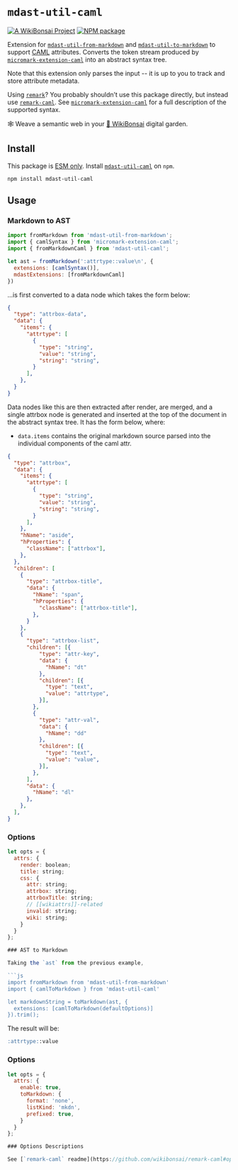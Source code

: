 # `mdast-util-caml`

[![A WikiBonsai Project](https://img.shields.io/badge/%F0%9F%8E%8B-A%20WikiBonsai%20Project-brightgreen)](https://github.com/wikibonsai/wikibonsai)
[![NPM package](https://img.shields.io/npm/v/mdast-util-caml)](https://npmjs.org/package/mdast-util-caml)

Extension for [`mdast-util-from-markdown`](https://github.com/syntax-tree/mdast-util-from-markdown) and
[`mdast-util-to-markdown`](https://github.com/syntax-tree/mdast-util-to-markdown) to support [CAML](https://github.com/wikibonsai/caml) attributes.  Converts the token stream produced by [`micromark-extension-caml`](https://github.com/wikibonsai/remark-caml/tree/master/micromark-extension-caml) into an abstract syntax tree.  

Note that this extension only parses the input -- it is up to you to track and store attribute metadata.

Using [`remark`](https://github.com/remarkjs/remark)?  You probably shouldn’t use this package directly, but instead use [`remark-caml`](https://github.com/wikibonsai/remark-caml/tree/master/remark-caml).  See [`micromark-extension-caml`](https://github.com/wikibonsai/remark-caml/tree/master/micromark-extension-caml) for a full description of the supported syntax.


🕸 Weave a semantic web in your [🎋 WikiBonsai](https://github.com/wikibonsai/wikibonsai) digital garden.

## Install

This package is [ESM only](https://gist.github.com/sindresorhus/a39789f98801d908bbc7ff3ecc99d99c). Install [`mdast-util-caml`]() on `npm`.

```
npm install mdast-util-caml
```

## Usage

### Markdown to AST

```javascript
import fromMarkdown from 'mdast-util-from-markdown';
import { camlSyntax } from 'micromark-extension-caml';
import { fromMarkdownCaml } from 'mdast-util-caml';

let ast = fromMarkdown(':attrtype::value\n', {
  extensions: [camlSyntax()],
  mdastExtensions: [fromMarkdownCaml]
})
```

...is first converted to a data node which takes the form below:

```json
{
  "type": "attrbox-data",
  "data": {
    "items": {
      "attrtype": [
        {
          "type": "string",
          "value": "string",
          "string": "string",
        }
      ],
    },
  }
}
```

Data nodes like this are then extracted after render, are merged, and a single attrbox node is generated and inserted at the top of the document in the abstract syntax tree. It has the form below, where:

* `data.items` contains the original markdown source parsed into the individual components of the caml attr.

```json
{
  "type": "attrbox",
  "data": {
    "items": {
      "attrtype": [
        {
          "type": "string",
          "value": "string",
          "string": "string",
        }
      ],
    },
    "hName": "aside",
    "hProperties": {
      "className": ["attrbox"],
    },
  },
  "children": [
    {
      "type": "attrbox-title",
      "data": {
        "hName": "span",
        "hProperties": {
          "className": ["attrbox-title"],
        },
      }
    },
    {
      "type": "attrbox-list",
      "children": [{
          "type": "attr-key",
          "data": {
            "hName": "dt"
          },
          "children": [{
            "type": "text",
            "value": "attrtype",
          }],
        },
        {
          "type": "attr-val",
          "data": {
            "hName": "dd"
          },
          "children": [{
            "type": "text",
            "value": "value",
          }],
        },
      ],
      "data": {
        "hName": "dl"
      },
    },
  ],
}
```


### Options

```js
let opts = {
  attrs: {
    render: boolean;
    title: string;
    css: {
      attr: string;
      attrbox: string;
      attrboxTitle: string;
      // [[wikiattrs]]-related
      invalid: string;
      wiki: string;
    }
  }
};

### AST to Markdown

Taking the `ast` from the previous example,

```js
import fromMarkdown from 'mdast-util-from-markdown'
import { camlToMarkdown } from 'mdast-util-caml'

let markdownString = toMarkdown(ast, {
  extensions: [camlToMarkdown(defaultOptions)]
}).trim();
```

The result will be:

```markdown
:attrtype::value
```

### Options

```js
let opts = {
  attrs: {
    enable: true,
    toMarkdown: {
      format: 'none',
      listKind: 'mkdn',
      prefixed: true,
    }
  }
};

### Options Descriptions

See [`remark-caml` readme](https://github.com/wikibonsai/remark-caml#options-descriptions) for option descriptions.

